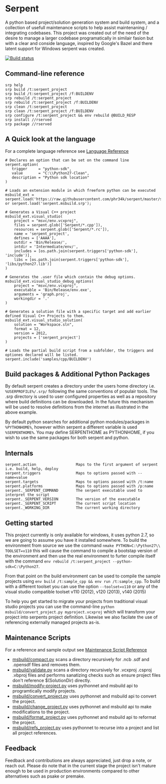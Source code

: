 # Serpent

A python based project/solution generation system and build system, and a collection of usefull maintenance scripts to help assist maintenaning / integrating codebases. This project was created out of the need of the desire to manage a larger codebase programatically in similair fasion but with a clear and conside language, inspired by Google's Bazel and there latent support for Windows serpent was created.

[![Build status](https://ci.appveyor.com/api/projects/status/xd4wejmpfw8oauv3?svg=true)](https://ci.appveyor.com/project/phr34k/serpent)

## Command-line reference

```
srp help
srp build /t:serpent_project
srp build /t:serpent_project /f:BUILDENV
srp rebuild /t:serpent_project
srp rebuild /t:serpent_project /f:BUILDENV
srp clean /t:serpent_project
srp clean /t:serpent_project /f:BUILDENV
srp configure /t:serpent_project && env rebuild @BUILD_RESP
srp install //rserved
srp package //rserved
```

## A Quick look at the language 

For a complete language reference see [Language Reference](LANGUAGE.md)

```
# Declares an option that can be set on the command line
serpent.option(
   trigger     = "python-sdk",
   value       = "C:\\Python27-Clean",
   description = "Python sdk location"
)

# Loads an extension module in which freeform python can be executed 
msbuild_ext = serpent.load('https://raw.githubusercontent.com/phr34k/serpent/master/serpent.msbuild.srp') or serpent.load('serpent.msbuild.srp');

# Generates a Visual C++ project
msbuild_ext.visual_studio(
	project = "msvc/env.vcxproj",
	files = serpent.glob(['Serpent/*.cpp']),
	resources = serpent.glob(['Serpent/*.rc']),
	name = 'serpent_project',
	defines = ['AAAA'],
	outdir = 'Bin/Release/',
	intdir = 'Intermediate/env/',
	includes = [os.path.join(serpent.triggers['python-sdk'], 'include')],
	libs = [os.path.join(serpent.triggers['python-sdk'], 'libs/python27.lib')]
)

# Generates the .user file which contain the debug options.
msbuild_ext.visual_studio_debug_options(
	project = "msvc/env.vcxproj",
	executable = 'Bin/Release/env.exe', 
	arguments = 'graph.proj', 
	workingdir = '.'
)

# Generates a solution file with a specific target and add earlier defined Visual C++ Projects to them.
msbuild_ext.visual_studio_solution(
	solution = "Workspace.sln",
	format = 12,
	version = 2012,
	projects = ['serpent_project']
)

# Loads the partial build script from a subfolder, the triggers and optiones declared will be listed.
serpent.include('samples/cpp/BUILDENV')
```

## Build packages & Additional Python Packages

By default serpent creates a directory under the users home directory i.e. `%USERPROFILE%/.srp/` following the same conventions of populair tools. The .srp directory is used to user configured properties as well as a repository where build definitions can be downloaded. In the future this mechanism will be used to resolve definitions from the internet as illustrated in the above example.

By default python searches for additional python modules/packages in `%PYTHONHOME%`, however within serpent a different variable is used `%SERPENTHOME%`. You may define SERPENTHOME as PYTHONHOME, if you wish to use the same packages for both serpent and python.

## Internals

```
serpent.action					Maps to the first argument of serpent i.e. build, help, deploy
serpent.triggers				Maps to options passed with --name=value
serpent.targets					Maps to options passed with /t:name
serpent.platforms				Maps to options passed with /p:name
serpent._SERPENT_COMMAND		The serpent executable used to interpret the script
serpent._SERPENT_VERSION		The version of the executable
serpent._SERPENT_SCRIPT			The current script location
serpent._WORKING_DIR			The current working directory
```

## Getting started

This project currently is only available for windows, it uses python 2.7, so we are going to assume you have it installed somewhere. To build the environment from source we use the command `nmake PYTHON=C:\Python27\\ TOOLSET=v110` this will cause the command to compile a bootstap version of the environment and then use the real environment to furter compile itself with the command `env rebuild /t:serpent_project --python-sdk=C:\Python27`. 

From that point on the build environment can be used to compile the sample projects using `env build /t:sample_cpp && env run /t:sample_cpp`. To build with a different toolset you can use the option `--toolset=v110` or any of the visual studio compatible 
toolset v110 (2012), v120 (2013), v140 (2015)

To help you get started to migrate your projects from traditional visual studio projects you can use the command-line `python msbuild/convert_project.py myproject.vcxproj` which will transform your project into serpents project definition. Likewise we also facilate the use of referencing externally managed projects as-is.

## Maintenance Scripts

For a reference and sample output see [Maintenance Script Reference](MAINTENANCE.md)

- [msbuild/compact.py](msbuild/compact.py) scans a directory recursively for .ncb .sdf and .opensdf files and removes them.
- [msbuild/validate.py](msbuild/validate.py) scans a directory recursively for .vcxproj .csproj .vbproj files and performs sanatizing checks such as ensure project files don't reference $(SolutionDir) directly.
- [msbuild/modify-project.py](msbuild/modify-project.py) uses pythonnet and msbuild api to programtically modify projects.
- [msbuild/convert_project.py](msbuild/convert_project.py) uses pythonnet and msbuild api to convert the project.
- [msbuild/change_project.py](msbuild/change_project.py) uses pythonnet and msbuild api to make modifications to the project.
- [msbuild/format_project.py](msbuild/format_project.py) uses pythonnet and msbuild api to reformat the project.
- [msbuild/refs_project.py](msbuild/refs_project.py) uses pythonnet to recurse into a project and list all project references.

## Feedback

Feedback and contributions are always appreciated, just drop a note, or reach out. Please do note that in the current stage the project isn't mature enough to be used in production environments compared to other alternatives such as psake or premake. 
